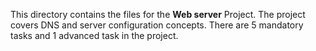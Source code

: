 This directory contains the files for the **Web server** Project. The project covers
DNS and server configuration concepts. There are 5 mandatory tasks and 1 advanced task
in the project.
